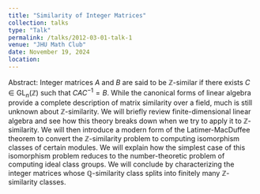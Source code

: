 ```yaml
---
title: "Similarity of Integer Matrices"
collection: talks
type: "Talk"
permalink: /talks/2012-03-01-talk-1
venue: "JHU Math Club"
date: November 19, 2024
location: 
---
```


Abstract:  Integer matrices $A$ and $B$ are said to be $\mathbb{Z}$-similar if there exists $C \in \text{GL}_n(\mathbb{Z})$ such that $CAC^{-1} = B$. While the canonical forms of linear algebra provide a complete description of matrix similarity over a field, much is still unknown about $\mathbb{Z}$-similarity. We will briefly review finite-dimensional linear algebra and see how this theory breaks down when we try to apply it to $\mathbb{Z}$-similarity. We will then introduce a modern form of the Latimer-MacDuffee theorem to convert the $\mathbb{Z}$-similarity problem to computing isomorphism classes of certain modules. We will explain how the simplest case of this isomorphism problem reduces to the number-theoretic problem of computing ideal class groups. We will conclude by characterizing the integer matrices whose $\mathbb{Q}$-similarity class splits into finitely many $\mathbb{Z}$-similarity classes. 
